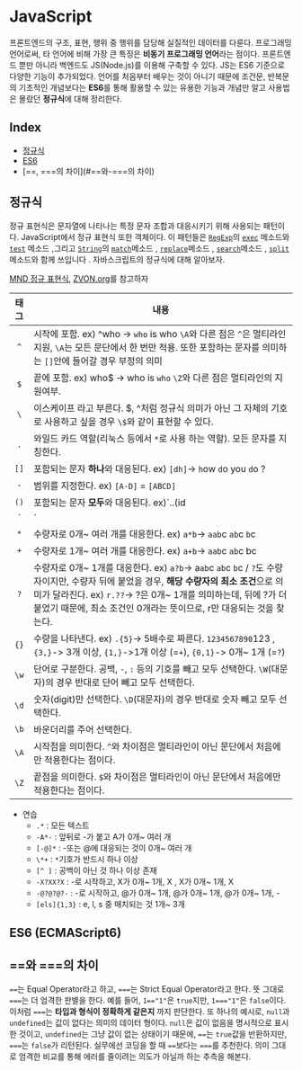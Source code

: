 # JavaScript

프론트엔드의 구조, 표현, 행위 중 행위를 담당해 실질적인 데이터를 다룬다. 프로그래밍 언어로써, 타 언어에 비해 가장 큰 특징은 **비동기 프로그래밍 언어**라는 점이다. 프론트엔드 뿐만 아니라 백엔드도 JS(Node.js)를 이용해 구축할 수 있다.  JS는 ES6 기준으로 다양한 기능이 추가되었다. 언어를 처음부터 배우는 것이 아니기 때문에 조건문, 반복문의 기초적인 개념보다는 **ES6**를 통해 활용할 수 있는 유용한 기능과 개념만 알고 사용법은 몰랐던 **정규식**에 대해 정리한다.



## Index

- [정규식](#정규식)
- [ES6](#ES6-(ECMAScript6))
- [==, ===의 차이](#==와-===의 차이)



## 정규식

정규 표현식은 문자열에 나타나는 특정 문자 조합과 대응시키기 위해 사용되는 패턴이다. JavaScript에서 정규 표현식 또한 객체이다. 이 패턴들은 [`RegExp`](https://developer.mozilla.org/ko/docs/Web/JavaScript/Reference/Global_Objects/RegExp)의 [`exec`](https://developer.mozilla.org/ko/docs/Web/JavaScript/Reference/Global_Objects/RegExp/exec) 메소드와 [`test`](https://developer.mozilla.org/ko/docs/Web/JavaScript/Reference/Global_Objects/RegExp/test) 메소드 ,그리고 [`String`](https://developer.mozilla.org/ko/docs/Web/JavaScript/Reference/Global_Objects/String)의 [`match`](https://developer.mozilla.org/ko/docs/Web/JavaScript/Reference/Global_Objects/String/match)메소드 , [`replace`](https://developer.mozilla.org/ko/docs/Web/JavaScript/Reference/Global_Objects/String/replace)메소드 , [`search`](https://developer.mozilla.org/ko/docs/Web/JavaScript/Reference/Global_Objects/String/search)메소드 , [`split`](https://developer.mozilla.org/ko/docs/Web/JavaScript/Reference/Global_Objects/String/split) 메소드와 함께 쓰입니다 . 자바스크립트의 정규식에 대해 알아보자.

[MND 정규 표현식]([https://developer.mozilla.org/ko/docs/Web/JavaScript/Guide/%EC%A0%95%EA%B7%9C%EC%8B%9D](https://developer.mozilla.org/ko/docs/Web/JavaScript/Guide/정규식)), [ZVON.org](http://zvon.org/comp/r/tut-Regexp.html#Pages~Contents)를 참고하자

| 태그 | 내용                                                         |
| :--: | ------------------------------------------------------------ |
| `^`  | 시작에 포함. ex) ^who -> `who` is who `\A`와 다른 점은 `^`은 멀티라인 지원, `\A`는 모든 문단에서 한 번만 적용. 또한 포함하는 문자를 의미하는 `[]`안에 들어갈 경우 부정의 의미 |
| `$`  | 끝에 포함. ex) who$ -> who is `who` `\Z`와 다른 점은 멀티라인의 지원여부. |
| `\`  | 이스케이프 라고 부른다. $, ^처럼 정규식 의미가 아닌 그 자체의 기호로 사용하고 싶을 경우 `\$`와 같이 표현할 수 있다. |
| `.`  | 와일드 카드 역할(리눅스 등에서 `*`로 사용 하는 역할). 모든 문자를 지칭한다. |
| `[]` | 포함되는 문자 **하나**와 대응된다. ex) `[dh]`-> `h`ow `d`o you `d`o ? |
| `-`  | 범위를 지정한다. ex) `[A-D]` = `[ABCD]`                      |
| `()` | 포함되는 문자 **모두**와 대응된다. ex)`..(id|esd|nd)ay`-> `Monday` `Tuesday` `Friday` |
| `|`  | or의 역할                                                    |
| `*`  | 수량자로 0개~ 여러 개를 대응한다. ex) `a*b`-> `aab`c `ab`c `b`c |
| `+`  | 수량자로 1개~ 여러 개를 대응한다. ex) `a+b`-> `aab`c `ab`c bc |
| `?`  | 수량자로 0개~ 1개를 대응한다. ex) `a?b`-> a`ab`c `ab`c `b`c / `?`도 수량자이지만, 수량자 뒤에 붙었을 경우, **해당 수량자의 최소 조건**으로 의미가 달라진다. ex) `r.??`-> ?은 0개~ 1개를 의미하는데, 뒤에 ?가 더 붙었기 때문에, 최소 조건인 0개라는 뜻이므로, r만 대응되는 것을 찾는다. |
| `{}` | 수량을 나타낸다. ex) `.{5}`-> 5배수로 짜른다. `1234567890`123 , `{3,}`-> 3개 이상, `{1,}`->1개 이상 (=`+`), `{0,1}`-> 0개~ 1개 (=`?`) |
| `\w` | 단어로 구분한다. 공백, `-`, `:` 등의 기호를 빼고 모두 선택한다. `\W`(대문자)의 경우 반대로 단어 빼고 모두 선택한다. |
| `\d` | 숫자(digit)만 선택한다. `\D`(대문자)의 경우 반대로 숫자 빼고 모두 선택한다. |
| `\b` | 바운더리를 주어 선택한다.                                    |
| `\A` | 시작점을 의미한다. `^`와 차이점은 멀티라인이 아닌 문단에서 처음에만 적용한다는 점이다. |
| `\Z` | 끝점을 의미한다. `$`와 차이점은 멀티라인이 아닌 문단에서 처음에만 적용한다는 점이다. |

- 연습
  - `.*` : 모든 텍스트
  - `-A*-` : 앞뒤로 -가 붙고 A가 0개~ 여러 개
  - `[-@]*` : -또는 @에 대응되는 것이 0개~ 여러 개
  - `\*+` : `*`기호가 반드시 하나 이상
  - `[^ ]` : 공백이 아닌 것 하나 이상 존재
  - `-X?XX?X` : -로 시작하고, X가 0개~ 1개, X , X가 0개~ 1개, X
  - `-@?@?@?-` : -로 시작하고, @가 0개~ 1개, @가 0개~ 1개, @가 0개~ 1개, -
  - `[els]{1,3}` : e, l, s 중 매치되는 것 1개~ 3개 



## ES6 (ECMAScript6)



 

## ==와 ===의 차이

`==`는 Equal Operator라고 하고, `===`는 Strict Equal Operator라고 한다. 뜻 그대로 `===`는 더 엄격한 판별을 한다.  예를 들어, `1=="1"`은 `true`지만, `1==="1"`은 `false`이다. 이처럼 `===`는 **타입과 형식이 정확하게 같은지** 까지 판단한다. 또 하나의 예시로, `null`과 `undefined`는 값이 없다는 의미의 데이터 형이다. `null`은 값이 없음을 명시적으로 표시한 것이고, `undefined`는 그냥 값이 없는 상태이기 때문에, `==`는 `true`값을 반환하지만, `===`는 `false`가 리턴된다. 실무에선 코딩을 할 때 `==`보다는 `===`를 추천한다. 의미 그대로 엄격한 비교를 통해 에러를 줄이려는 의도가 아닐까 하는 추측을 해본다.










